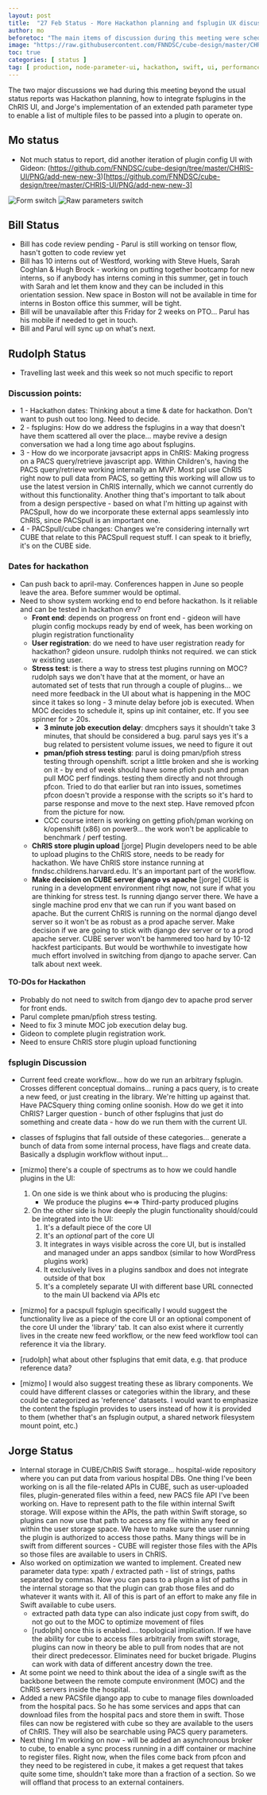 ```yaml
---
layout: post
title:  "27 Feb Status - More Hackathon planning and fsplugin UX discussion"
author: mo
beforetoc: "The main items of discussion during this meeting were scheduling the Hackathon and the milestones we need in place to run it, plugins gaining the ability to have multiple files passed into them, as well as discussion about how fsplugins will integrate into the UI."
image: "https://raw.githubusercontent.com/FNNDSC/cube-design/master/CHRIS-UI/PNG/add-new-new-3/add-new-node_step2b-alt.png"
toc: true
categories: [ status ]
tag: [ production, node-parameter-ui, hackathon, swift, ui, performance, fsplugin, xpath ] 
---
```


The two major discussions we had during this meeting beyond the usual status reports was Hackathon planning, how to integrate fsplugins in the ChRIS UI, and Jorge's implementation of an extended path parameter type to enable a list of multiple files to be passed into a plugin to operate on.

## Mo status ##

- Not much status to report, did another iteration of plugin config UI with Gideon: (https://github.com/FNNDSC/cube-design/tree/master/CHRIS-UI/PNG/add-new-new-3)[https://github.com/FNNDSC/cube-design/tree/master/CHRIS-UI/PNG/add-new-new-3]

![Form switch](https://raw.githubusercontent.com/FNNDSC/cube-design/master/CHRIS-UI/PNG/add-new-new-3/add-new-node_step2b-alt.png)
![Raw parameters switch](https://raw.githubusercontent.com/FNNDSC/cube-design/master/CHRIS-UI/PNG/add-new-new-3/add-new-node_step2b.png)

## Bill Status ##

- Bill has code review pending - Parul is still working on tensor flow, hasn't gotten to code review yet
- Bill has 10 interns out of Westford, working with Steve Huels, Sarah Coghlan & Hugh Brock - working on putting together bootcamp for new interns, so if anybody has interns coming in this summer, get in touch with Sarah and let them know and they can be included in this orientation session. New space in Boston will not be available in time for interns in Boston office this summer, will be tight.
- Bill will be unavailable after this Friday for 2 weeks on PTO... Parul has his mobile if needed to get in touch.
- Bill and Parul will sync up on what's next.

## Rudolph Status ##

- Travelling last week and this week so not much specific to report

### Discussion points: ###
- 1 - Hackathon dates: Thinking about a time & date for hackathon. Don't want to push out too long. Need to decide.
- 2 - fsplugins: How do we address the fsplugins in a way that doesn't have them scattered all over the place... maybe revive a design conversation we had a long time ago about fsplugins. 
- 3 - How do we incorporate javsacript apps in ChRIS: Making progress on a PACS query/retrieve javascript app. Within Children's, having the PACS query/retrieve working internally an MVP. Most ppl use ChRIS right now to pull data from PACS, so getting this working will allow us to use the latest version in ChRIS internally, which we cannot currently do without this functionality. Another thing that's important to talk about from a design perspective - based on what I'm hitting up against with PACSpull, how do we incorporate these external apps seamlessly into ChRIS, since PACSpull is an important one.
- 4 - PACSpull/cube changes: Changes we're considering internally wrt CUBE that relate to this PACSpull request stuff. I can speak to it briefly, it's on the CUBE side.

### Dates for hackathon ###

- Can push back to april-may. Conferences happen in June so people leave the area. Before summer would be optimal.
- Need to show system working end to end before hackathon. Is it reliable and can be tested in hackathon env?
   - **Front end**: depends on progress on front end - gideon will have plugin config mockups ready by end of week, has been working on plugin registration functionality
   - **User registration**: do we need to have user registration ready for hackathon? gideon unsure. rudolph thinks not required. we can stick w existing user.
   - **Stress test**: is there a way to stress test plugins running on MOC? rudolph says we don't have that at the moment, or have an automated set of tests that run through a couple of plugins... we need more feedback in the UI about what is happening in the MOC since it takes so long - 3 minute delay before job is executed. When MOC decides to schedule it, spins up init container, etc. If you see spinner for > 20s. 
     - **3 minute job execution delay**: dmcphers says it shouldn't take 3 minutes, that should be considered a bug. parul says yes it's a bug related to persistent volume issues, we need to figure it out 
     - **pman/pfioh stress testing**: parul is doing pman/pfioh stress testing through openshift. script a little broken and she is working on it - by end of week should have some pfioh push and pman pull MOC perf findings. testing them directly and not through pfcon. Tried to do that earlier but ran into issues, sometimes pfcon doesn't provide a response with the scripts so it's hard to parse response and move to the next step. Have removed pfcon from the picture for now.
     - CCC course intern is working on getting pfioh/pman working on k/openshift (x86) on power9... the work won't be applicable to benchmark / perf testing.
   - **ChRIS store plugin upload** [jorge] Plugin developers need to be able to upload plugins to the ChRIS store, needs to be ready for hackathon. We have ChRIS store instance running at fnndsc.childrens.harvard.edu. It's an important part of the workflow.
   - **Make decision on CUBE server django vs apache** [jorge] CUBE is runing in a development environment rihgt now, not sure if what you are thinking for stress test. Is running django server there. We have a single machine prod env that we can run if you want based on apache. But the current ChRIS is running on the normal django devel server so it won't be as robust as a prod apache server. Make decision if we are going to stick with django dev server or to a prod apache server. CUBE server won't be hammered too hard by 10-12 hackfest participants. But would be worthwhile to investigate how much effort involved in switching from django to apache server. Can talk about next week.

#### TO-DOs for Hackathon ####
- Probably do not need to switch from django dev to apache prod server for front ends.
- Parul complete pman/pfioh stress testing.
- Need to fix 3 minute MOC job execution delay bug.
- Gideon to complete plugin registration work. 
- Need to ensure ChRIS store plugin upload functioning

### fsplugin Discussion ###

- Current feed create workflow... how do we run an arbitrary fsplugin. Crosses different conceptual domains... runing a pacs query, is to create a new feed, or just creating in the library. We're hitting up against that. Have PACSquery thing coming online soonish. How do we get it into ChRIS? Larger question - bunch of other fsplugins that just do something and create data - how do we run them with the current UI. 
- classes of fsplugins that fall outside of these categories... generate a bunch of data from some internal process, have flags and create data. Basically a dsplugin workflow without input... 

- [mizmo] there's a couple of spectrums as to how we could handle plugins in the UI:
  1. On one side is we think about who is producing the plugins:
     - We produce the plugins <===> Third-party produced plugins
  1. On the other side is how deeply the plugin functionality should/could be integrated into the UI:
     1. It's a default piece of the core UI
     1. It's an *optional* part of the core UI
     1. It integrates in ways visible across the core UI, but is installed and managed under an apps sandbox (similar to how WordPress plugins work)
     1. It exclusively lives in a plugins sandbox and does not integrate outside of that box
     1. It's a completely separate UI with different base URL connected to the main UI backend via APIs etc

- [mizmo] for a pacspull fsplugin specifically I would suggest the functionality live as a piece of the core UI or an optional component of the core UI under the 'library' tab. It can also exist where it currently lives in the create new feed workflow, or the new feed workflow tool can reference it via the library. 
- [rudolph] what about other fsplugins that emit data, e.g. that produce reference data?
- [mizmo] I would also suggest treating these as library components. We could have different classes or categories within the library, and these could be categorized as 'reference' datasets. I would want to emphasize the content the fsplugin provides to users instead of how it is provided to them (whether that's an fsplugin output, a shared network filesystem mount point, etc.) 


## Jorge Status ##

- Internal storage in CUBE/ChRIS Swift storage... hospital-wide repository where you can put data from various hospital DBs. One thing I've been working on is all the file-related APIs in CUBE, such as user-uploaded files, plugin-generated files within a feed, new PACS file API I've been working on. Have to represent path to the file within internal Swift storage. Will expose within the APIs, the path within Swift storage, so plugins can now use that path to access any file within any feed or within the user storage space. We have to make sure the user running the plugin is authorized to access those paths. Many things will be in swift from different sources - CUBE will register those files with the APIs so those files are available to users in ChRIS.
- Also worked on optimization we wanted to implement. Created new parameter data type: xpath / extracted path - list of strings, paths separated by commas. Now you can pass to a plugin a list of paths in the internal storage so that the plugin can grab those files and do whatever it wants with it. All of this is part of an effort to make any file in Swift available to cube users. 
  - extracted path data type can also indicate just copy from swift, do not go out to the MOC to optimize movement of files
  - [rudolph] once this is enabled.... topological implication. If we have the ability for cube to access files arbitrarily from swift storage, plugins can now in theory be able to pull from nodes that are not their direct predecessor. Eliminates need for bucket brigade. Plugins can work with data of different ancestry down the tree.
- At some point we need to think about the idea of a single swift as the backbone between the remote compute environment (MOC) and the ChRIS servers inside the hospital.
- Added a new PACSfile django app to cube to manage files downloaded from the hospital pacs. So he has some services and apps that can download files from the hospital pacs and store them in swift. Those files can now be registered with cube so they are available to the users of ChRIS. They will also be searchable using PACS query parameters.
- Next thing I'm working on now - will be added an asynchronous broker to cube, to enable a sync process running in a diff container or machine to register files. Right now, when the files come back from pfcon and they need to be registered in cube, it makes a get request that takes quite some time, shouldn't take more than a fraction of a section. So we will offland that process to an external containers. 
